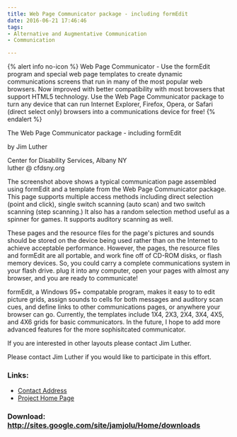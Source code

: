 ```yaml
---
title: Web Page Communicator package - including formEdit
date: 2016-06-21 17:46:46
tags: 
- Alternative and Augmentative Communication
- Communication

---
```


{% alert info no-icon %}
Web Page Communicator - Use the formEdit program and special web page templates to create dynamic communications screens that run in many of the most popular web browsers. Now improved with better compatibility with most browsers that support HTML5 technology.   Use the Web Page Communicator package to turn any device that can run Internet Explorer, Firefox, Opera, or Safari (direct select only) browsers into a communications device for free!
{% endalert %}

<!-- more -->

The Web Page Communicator package - including formEdit

by Jim Luther

Center for Disability Services, Albany NY  
luther @ cfdsny.org

The screenshot above shows a typical communication page assembled using formEdit and a template from the Web Page Communicator package. This page supports multiple access methods including direct selection (point and click), single switch scanning (auto scan) and two switch scanning (step scanning.) It also has a random selection method useful as a spinner for games. It supports auditory scanning as well.

These pages and the resource files for the page's pictures and sounds should be stored on the device being used rather than on the Internet to achieve acceptable performance. However, the pages, the resource files and formEdit are all portable, and work fine off of CD-ROM disks, or flash memory devices. So, you could carry a complete communications system in your flash drive. plug it into any computer, open your pages with almost any browser, and you are ready to communicate!

formEdit, a Windows 95+ compatable program, makes it easy to to edit picture grids, assign sounds to cells for both messages and auditory scan cues, and define links to other communications pages, or anywhere your browser can go. Currently, the templates include 1X4, 2X3, 2X4, 3X4, 4X5, and 4X6 grids for basic communicators. In the future, I hope to add more advanced features for the more sophisitcated communicator.

If you are interested in other layouts please contact Jim Luther.

 Please contact Jim Luther if you would like to participate in this effort.

### Links:
- <a href="mailto:luther@cfdsny.org">Contact Address</a>
- <a href="http://sites.google.com/site/jamjolu/Home/web-page-communicator">Project Home Page</a>

### Download: http://sites.google.com/site/jamjolu/Home/downloads 